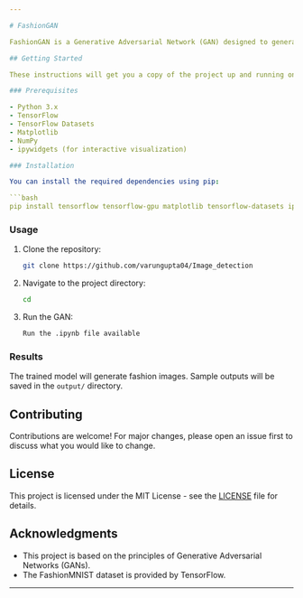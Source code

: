 ```yaml
---

# FashionGAN

FashionGAN is a Generative Adversarial Network (GAN) designed to generate fashion images. It is trained on the FashionMNIST dataset provided by TensorFlow. This project aims to demonstrate the capability of GANs to generate realistic fashion images.

## Getting Started

These instructions will get you a copy of the project up and running on your local machine for development and testing purposes.

### Prerequisites

- Python 3.x
- TensorFlow
- TensorFlow Datasets
- Matplotlib
- NumPy
- ipywidgets (for interactive visualization)

### Installation

You can install the required dependencies using pip:

```bash
pip install tensorflow tensorflow-gpu matplotlib tensorflow-datasets ipywidgets
```

### Usage

1. Clone the repository:

   ```bash
   git clone https://github.com/varungupta04/Image_detection
   ```

2. Navigate to the project directory:

   ```bash
   cd 
   ```

3. Run the GAN:

   ```bash
   Run the .ipynb file available
   ```

### Results

The trained model will generate fashion images. Sample outputs will be saved in the `output/` directory.

## Contributing

Contributions are welcome! For major changes, please open an issue first to discuss what you would like to change.

## License

This project is licensed under the MIT License - see the [LICENSE](LICENSE) file for details.

## Acknowledgments

- This project is based on the principles of Generative Adversarial Networks (GANs).
- The FashionMNIST dataset is provided by TensorFlow.

---
```

